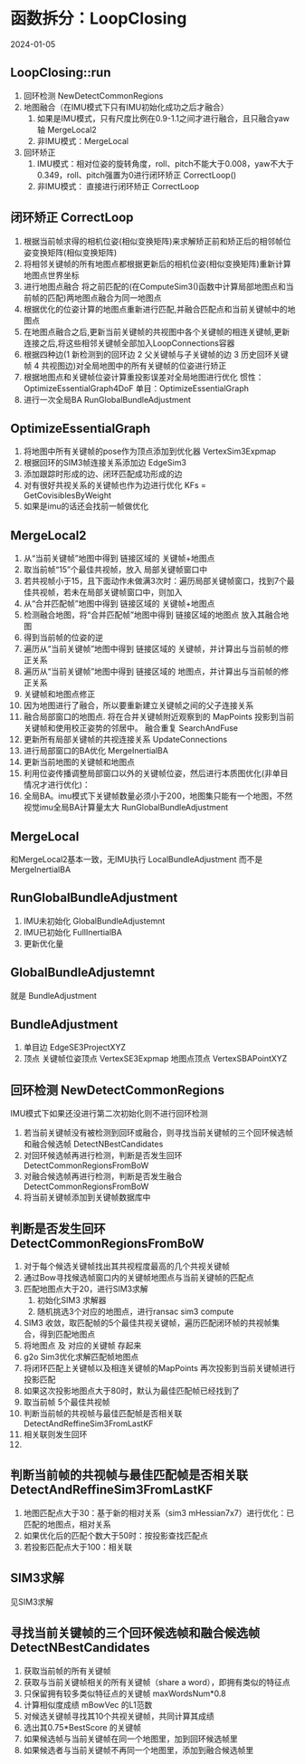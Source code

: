 # 函数拆分：LoopClosing
2024-01-05

## LoopClosing::run
1. 回环检测 NewDetectCommonRegions
2. 地图融合（在IMU模式下只有IMU初始化成功之后才融合）
	1. 如果是IMU模式，只有尺度比例在0.9-1.1之间才进行融合，且只融合yaw轴 MergeLocal2
	2. 非IMU模式：MergeLocal
3. 回环矫正
	1. IMU模式：相对位姿的旋转角度，roll、pitch不能大于0.008，yaw不大于0.349，roll、pitch强置为0进行闭环矫正 CorrectLoop()
	2. 非IMU模式： 直接进行闭环矫正 CorrectLoop


## 闭环矫正 CorrectLoop
1. 根据当前帧求得的相机位姿(相似变换矩阵)来求解矫正前和矫正后的相邻帧位姿变换矩阵(相似变换矩阵)
2. 将相邻关键帧的所有地图点都根据更新后的相机位姿(相似变换矩阵)重新计算地图点世界坐标
3. 进行地图点融合   将之前匹配的(在ComputeSim3()函数中计算局部地图点和当前帧的匹配)两地图点融合为同一地图点
4. 根据优化的位姿计算的地图点重新进行匹配,并融合匹配点和当前关键帧中的地图点
5. 在地图点融合之后,更新当前关键帧的共视图中各个关键帧的相连关键帧,更新连接之后,将这些相邻关键帧全部加入LoopConnections容器
6. 根据四种边(1 新检测到的回环边  2 父关键帧与子关键帧的边 3 历史回环关键帧  4 共视图边)对全局地图中的所有关键帧的位姿进行矫正
7. 根据地图点和关键帧位姿计算重投影误差对全局地图进行优化 惯性： OptimizeEssentialGraph4DoF 单目：OptimizeEssentialGraph
8. 进行一次全局BA RunGlobalBundleAdjustment

## OptimizeEssentialGraph
1. 将地图中所有关键帧的pose作为顶点添加到优化器 VertexSim3Expmap
2. 根据回环的SIM3帧连接关系添加边 EdgeSim3
3. 添加跟踪时形成的边、闭环匹配成功形成的边 
3. 对有很好共视关系的关键帧也作为边进行优化 KFs = GetCovisiblesByWeight
4. 如果是imu的话还会找前一帧做优化

## MergeLocal2
1. 从“当前关键帧”地图中得到 链接区域的 关键帧+地图点
2. 取当前帧“15”个最佳共视帧，放入 局部关键帧窗口中
3. 若共视帧小于15，且下面动作未做满3次时：遍历局部关键帧窗口，找到7个最佳共视帧，若未在局部关键帧窗口中，则加入
4. 从“合并匹配帧”地图中得到 链接区域的 关键帧+地图点
5. 检测融合地图，将“合并匹配帧”地图中得到 链接区域的地图点 放入其融合地图
6. 得到当前帧的位姿的逆
7. 遍历从“当前关键帧”地图中得到 链接区域的 关键帧，并计算出与当前帧的修正关系
8. 遍历从“当前关键帧”地图中得到 链接区域的 地图点，并计算出与当前帧的修正关系
9. 关键帧和地图点修正
10. 因为地图进行了融合，所以要重新建立关键帧之间的父子连接关系
11. 融合局部窗口的地图点. 将在合并关键帧附近观察到的 MapPoints 投影到当前关键帧和使用校正姿势的邻居中。 融合重复 SearchAndFuse
12. 更新所有局部关键帧的共视连接关系 UpdateConnections
13. 进行局部窗口的BA优化 MergeInertialBA
14. 更新当前地图的关键帧和地图点
15. 利用位姿传播调整局部窗口以外的关键帧位姿，然后进行本质图优化(非单目情况才进行优化)：
16. 全局BA。imu模式下关键帧数量必须小于200，地图集只能有一个地图，不然视觉imu全局BA计算量太大 RunGlobalBundleAdjustment

## MergeLocal
和MergeLocal2基本一致，无IMU执行 LocalBundleAdjustment 而不是 MergeInertialBA

## RunGlobalBundleAdjustment
1. IMU未初始化 GlobalBundleAdjustemnt
2. IMU已初始化 FullInertialBA
3. 更新优化量


## GlobalBundleAdjustemnt
就是 BundleAdjustment


## BundleAdjustment
1. 单目边 EdgeSE3ProjectXYZ
2. 顶点 关键帧位姿顶点 VertexSE3Expmap 地图点顶点 VertexSBAPointXYZ

## 回环检测 NewDetectCommonRegions
IMU模式下如果还没进行第二次初始化则不进行回环检测
1. 若当前关键帧没有被检测到回环或融合，则寻找当前关键帧的三个回环候选帧和融合候选帧  DetectNBestCandidates
2. 对回环候选帧再进行检测，判断是否发生回环 DetectCommonRegionsFromBoW
3. 对融合候选帧再进行检测，判断是否发生融合  DetectCommonRegionsFromBoW
4. 将当前关键帧添加到关键帧数据库中


## 判断是否发生回环 DetectCommonRegionsFromBoW
1. 对于每个候选关键帧找出其共视程度最高的几个共视关键帧
2. 通过Bow寻找候选帧窗口内的关键帧地图点与当前关键帧的匹配点
3. 匹配地图点大于20，进行SIM3求解 
	1. 初始化SIM3 求解器
	2. 随机挑选3个对应的地图点，进行ransac sim3 compute
4. SIM3 收敛，取匹配帧的5个最佳共视关键帧，遍历匹配闭环帧的共视帧集合，得到匹配地图点
5. 将地图点 及 对应的关键帧 存起来
6. g2o Sim3优化求解匹配帧地图点
7. 将闭环匹配上关键帧以及相连关键帧的MapPoints 再次投影到当前关键帧进行投影匹配
8. 如果这次投影地图点大于80时，默认为最佳匹配帧已经找到了
9. 取当前帧 5个最佳共视帧 
10. 判断当前帧的共视帧与最佳匹配帧是否相关联 DetectAndReffineSim3FromLastKF 
11. 相关联则发生回环
12. 

## 判断当前帧的共视帧与最佳匹配帧是否相关联 DetectAndReffineSim3FromLastKF
1. 地图匹配点大于30：基于新的相对关系（sim3 mHessian7x7）进行优化：已匹配的地图点，相对关系
2. 如果优化后的匹配个数大于50时：按投影查找匹配点
3. 若投影匹配点大于100：相关联



## SIM3求解
见SIM3求解


## 寻找当前关键帧的三个回环候选帧和融合候选帧  DetectNBestCandidates
1. 获取当前帧的所有关键帧
2. 获取与当前关键帧相关的所有关键帧（share a word），即拥有类似的特征点
3. 只保留拥有较多类似特征点的关键帧 maxWordsNum\*0.8
4. 计算相似度成绩 mBowVec 的L1范数
5. 对候选关键帧寻找其10个共视关键帧，共同计算其成绩
6. 选出其0.75\*BestScore 的关键帧
7. 如果候选帧与当前关键帧在同一个地图里，加到回环候选帧里
8. 如果候选者与当前关键帧不再同一个地图里，添加到融合候选帧里